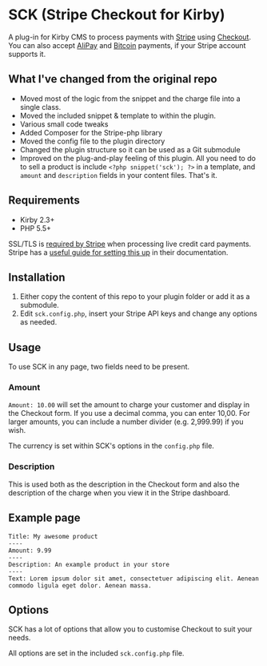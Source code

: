 # SCK (Stripe Checkout for Kirby)

A plug-in for Kirby CMS to process payments with [Stripe](https://stripe.com) using [Checkout](https://stripe.com/checkout). You can also accept [AliPay](https://stripe.com/docs/alipay) and [Bitcoin](https://stripe.com/docs/bitcoin) payments, if your Stripe account supports it.

## What I've changed from the original repo

* Moved most of the logic from the snippet and the charge file into a single class.
* Moved the included snippet & template to within the plugin.
* Various small code tweaks
* Added Composer for the Stripe-php library
* Moved the config file to the plugin directory
* Changed the plugin structure so it can be used as a Git submodule
* Improved on the plug-and-play feeling of this plugin. All you need to do to sell a product is include ```<?php snippet('sck'); ?>``` in a template, and ```amount``` and ```description``` fields in your content files. That's it.
## Requirements

- Kirby 2.3+
- PHP 5.5+

SSL/TLS is [required by Stripe](https://stripe.com/docs/checkout#https) when processing live credit card payments. Stripe has a [useful guide for setting this up](https://stripe.com/docs/security) in their documentation.

## Installation

1. Either copy the content of this repo to your plugin folder or add it as a submodule.
2. Edit `sck.config.php`, insert your Stripe API keys and change any options as needed.

## Usage

To use SCK in any page, two fields need to be present.

### Amount

`Amount: 10.00` will set the amount to charge your customer and display in the Checkout form. If you use a decimal comma, you can enter 10,00. For larger amounts, you can include a number divider (e.g. 2,999.99) if you wish.  

The currency is set within SCK's options in the `config.php` file. 

### Description

This is used both as the description in the Checkout form and also the description of the charge when you view it in the Stripe dashboard. 

## Example page

````
Title: My awesome product
----
Amount: 9.99
----
Description: An example product in your store
----
Text: Lorem ipsum dolor sit amet, consectetuer adipiscing elit. Aenean commodo ligula eget dolor. Aenean massa. 
````

## Options

SCK has a lot of options that allow you to customise Checkout to suit your needs. 

All options are set in the included `sck.config.php` file.
